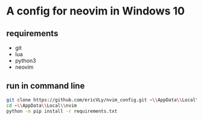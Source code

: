 # A config for neovim in Windows 10

## requirements
- git
- lua
- python3
- neovim

## run in command line
``` sh
git clone https://github.com/ericVLy/nvim_config.git ~\\AppData\\Local\\nvim
cd ~\\AppData\\Local\\nvim
python -m pip install -r requirements.txt
```